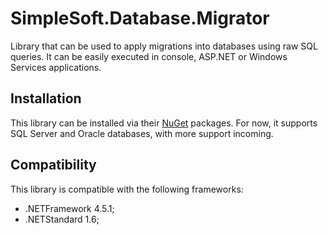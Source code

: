 # SimpleSoft.Database.Migrator
Library that can be used to apply migrations into databases using raw SQL queries. It can be easily executed in console, ASP.NET or Windows Services applications.

## Installation 
This library can be installed via their [NuGet](https://www.nuget.org/packages?q=SimpleSoft.Database.Migrator) packages. For now, it supports SQL Server and Oracle databases, with more support incoming.

## Compatibility

This library is compatible with the following frameworks:

* .NETFramework 4.5.1;
* .NETStandard 1.6;
